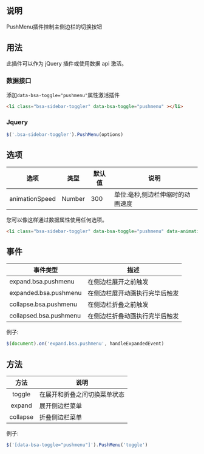 ## 说明

PushMenu插件控制主侧边栏的切换按钮

## 用法

此插件可以作为 jQuery 插件或使用数据 api 激活。

### 数据接口

添加`data-bsa-toggle="pushmenu"`属性激活插件

```html
<li class="bsa-sidebar-toggler" data-bsa-toggle="pushmenu" ></li>
```

### Jquery

```javascript
$('.bsa-sidebar-toggler').PushMenu(options)
```

## 选项

| 选项 | 类型 | 默认值 | 说明 |
|:--:|--|--|--|
|animationSpeed |Number | 300 | 单位:毫秒,侧边栏伸缩时的动画速度 |

 您可以像这样通过数据属性使用任何选项。

```html
<li class="bsa-sidebar-toggler" data-bsa-toggle="pushmenu" data-animation-speed="150" ></li>
```

## 事件

| 事件类型 | 描述 |
|--|--|
|expand.bsa.pushmenu |在侧边栏展开之前触发 |
|expanded.bsa.pushmenu |在侧边栏展开动画执行完毕后触发|
|collapse.bsa.pushmenu |在侧边栏折叠之前触发|
|collapsed.bsa.pushmenu |在侧边栏折叠动画执行完毕后触发|

例子:

```javascript
$(document).on('expand.bsa.pushmenu', handleExpandedEvent)
```

## 方法

| 方法 |  说明 |
|:--:|--|
|toggle  | 在展开和折叠之间切换菜单状态|
|expand  | 展开侧边栏菜单 |
|collapse  |折叠侧边栏菜单 |

例子:

```javascript
$('[data-bsa-toggle="pushmenu"]').PushMenu('toggle')
```